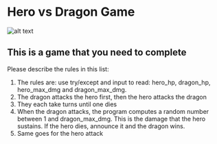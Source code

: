 # Hero vs Dragon Game

![alt text](https://cinemasiren.com/wp-content/uploads/2014/06/Viking-vs-Dragon.jpg "Mighty Hero vs Evil Dragon")

## This is a game that you need to complete

Please describe the rules in this list:
1. The rules are: use try/except and input to read: hero_hp, dragon_hp, hero_max_dmg and dragon_max_dmg. 
2. The dragon attacks the hero first, then the hero attacks the dragon
3. They each take turns until one dies
4. When the dragon attacks, the program computes a random number between 1 and dragon_max_dmg. This is the damage that the hero sustains. If the hero dies, announce it and the dragon wins.
5. Same goes for the hero attack


